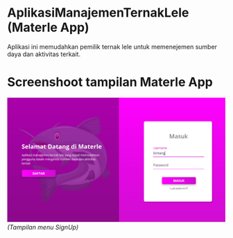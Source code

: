 # AplikasiManajemenTernakLele (Materle App)
Aplikasi ini memudahkan pemilik ternak lele untuk memenejemen sumber daya dan aktivitas terkait.

# Screenshoot tampilan Materle App
<img src="./screenshoot.PNG">
<i>(Tampilan menu SignUp)<i>
